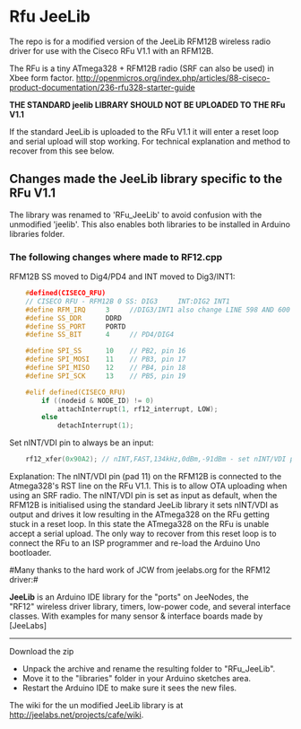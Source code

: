 # Rfu JeeLib #

The repo is for a modified version of the JeeLib RFM12B wireless radio driver for use with the Ciseco RFu V1.1 with an RFM12B.


The RFu is a tiny ATmega328 + RFM12B radio (SRF can also be used) in Xbee form factor. 
<http://openmicros.org/index.php/articles/88-ciseco-product-documentation/236-rfu328-starter-guide> 

**THE STANDARD jeelib LIBRARY SHOULD NOT BE UPLOADED TO THE RFu V1.1** 

If the standard JeeLib is uploaded to the RFu V1.1 it will enter a reset loop and serial upload will stop working. For technical explanation and method to recover from this see below.  

## Changes made the JeeLib library specific to the RFu V1.1 ##

The library was renamed to 'RFu_JeeLib' to avoid confusion with the unmodified 'jeelib'. This also enables both libraries to be installed in Arduino libraries folder. 

### The following changes where made to RF12.cpp ###

RFM12B SS moved to Dig4/PD4 and INT moved to Dig3/INT1:

```cpp
    #defined(CISECO_RFU)
    // CISECO RFU - RFM12B 0 SS: DIG3     INT:DIG2 INT1
    #define RFM_IRQ     3     //DIG3/INT1 also change LINE 598 AND 600 below
    #define SS_DDR      DDRD
    #define SS_PORT     PORTD
    #define SS_BIT      4     // PD4/DIG4

    #define SPI_SS      10    // PB2, pin 16
    #define SPI_MOSI    11    // PB3, pin 17
    #define SPI_MISO    12    // PB4, pin 18
    #define SPI_SCK     13    // PB5, pin 19

    #elif defined(CISECO_RFU)
        if ((nodeid & NODE_ID) != 0)
            attachInterrupt(1, rf12_interrupt, LOW);
        else
            detachInterrupt(1);
```

Set nINT/VDI pin to always be an input:

```cpp 
    rf12_xfer(0x90A2); // nINT,FAST,134kHz,0dBm,-91dBm - set nINT/VDI pin as output to stop it    interfering with RFu reset
```

Explanation: The nINT/VDI pin (pad 11) on the RFM12B is connected to the Atmega328's RST line on the RFu V1.1. This is to allow OTA uploading when using an SRF radio. The nINT/VDI pin is set as input as default, when the RFM12B is initialised using the standard JeeLib library it sets nINT/VDI as output and drives it low resulting in the ATmega328 on the RFu getting stuck in a reset loop. In this state the ATmega328 on the RFu is unable accept a serial upload. The only way to recover from this reset loop is to connect the RFu to an ISP programmer and re-load the Arduino Uno bootloader.  


#Many thanks to the hard work of JCW from jeelabs.org for the RFM12 driver:# 

**JeeLib** is an Arduino IDE library for the "ports" on JeeNodes, the  
"RF12" wireless driver library, timers, low-power code, and several interface  
classes. With examples for many sensor & interface boards made by [JeeLabs]

----

Download the zip 

* Unpack the archive and rename the resulting folder to "RFu_JeeLib".
* Move it to the "libraries" folder in your Arduino sketches area.
* Restart the Arduino IDE to make sure it sees the new files.

The wiki for the un modified JeeLib library is at <http://jeelabs.net/projects/cafe/wiki>.






